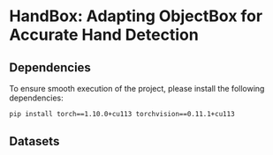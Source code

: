 # HandBox: Adapting ObjectBox for Accurate Hand Detection

## Dependencies
To ensure smooth execution of the project, please install the following dependencies:

```bash
pip install torch==1.10.0+cu113 torchvision==0.11.1+cu113
```

## Datasets

